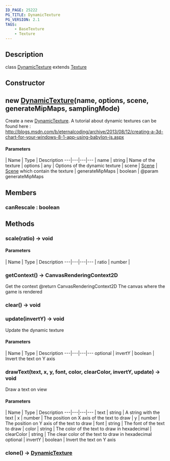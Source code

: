 ```yaml
---
ID_PAGE: 25222
PG_TITLE: DynamicTexture
PG_VERSION: 2.1
TAGS:
    - BaseTexture
    - Texture
---
```

## Description

class [DynamicTexture](/classes/2.4/DynamicTexture) extends [Texture](/classes/2.4/Texture)



## Constructor

## new [DynamicTexture](/classes/2.4/DynamicTexture)(name, options, scene, generateMipMaps, samplingMode)

Create a new [DynamicTexture](/classes/2.4/DynamicTexture).
A tutorial about dynamic textures can be found here : http://blogs.msdn.com/b/eternalcoding/archive/2013/08/12/creating-a-3d-chart-for-your-windows-8-1-app-using-babylon-js.aspx

#### Parameters
 | Name | Type | Description
---|---|---|---
 | name | string |    Name of the texture
 | options | any |    Options of the dynamic texture
 | scene | [Scene](/classes/2.4/Scene) |    [Scene](/classes/2.4/Scene) which contain the texture
 | generateMipMaps | boolean |    @param generateMipMaps
## Members

### canRescale : boolean



## Methods

### scale(ratio) &rarr; void



#### Parameters
 | Name | Type | Description
---|---|---|---
 | ratio | number |    

### getContext() &rarr; CanvasRenderingContext2D

Get the context
@return CanvasRenderingContext2D The canvas where the game is rendered
### clear() &rarr; void


### update(invertY) &rarr; void

Update the dynamic texture

#### Parameters
 | Name | Type | Description
---|---|---|---
optional | invertY | boolean |    Invert the text on Y axis

### drawText(text, x, y, font, color, clearColor, invertY, update) &rarr; void

Draw a text on view

#### Parameters
 | Name | Type | Description
---|---|---|---
 | text | string |    A string with the text
 | x | number |    The position on X axis of the text to draw
 | y | number |    The position on Y axis of the text to draw
 | font | string |    The font of the text to draw
 | color | string |    The color of the text to draw in hexadecimal
 | clearColor | string |    The clear color of the text to draw in hexadecimal
optional | invertY | boolean |    Invert the text on Y axis
### clone() &rarr; [DynamicTexture](/classes/2.4/DynamicTexture)


